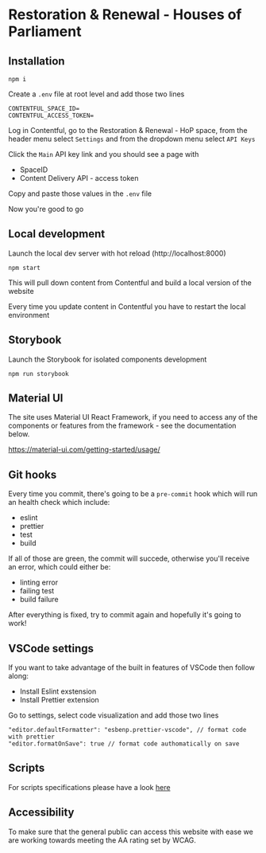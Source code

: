 # Restoration & Renewal - Houses of Parliament

## Installation

```
npm i
```

Create a `.env` file at root level and add those two lines

```
CONTENTFUL_SPACE_ID=
CONTENTFUL_ACCESS_TOKEN=
```

Log in Contentful, go to the Restoration & Renewal - HoP space, from the header
menu select `Settings` and from the dropdown menu select `API Keys`

Click the `Main` API key link and you should see a page with

- SpaceID
- Content Delivery API - access token

Copy and paste those values in the `.env` file

Now you're good to go

## Local development

Launch the local dev server with hot reload (http://localhost:8000)

```
npm start
```

This will pull down content from Contentful and build a local version of the
website

Every time you update content in Contentful you have to restart the local
environment

## Storybook

Launch the Storybook for isolated components development

```
npm run storybook
```

## Material UI

The site uses Material UI React Framework, if you need to access any of the
components or features from the framework - see the documentation below.

https://material-ui.com/getting-started/usage/

## Git hooks

Every time you commit, there's going to be a `pre-commit` hook which will run an
health check which include:

- eslint
- prettier
- test
- build

If all of those are green, the commit will succede, otherwise you'll receive an
error, which could either be:

- linting error
- failing test
- build failure

After everything is fixed, try to commit again and hopefully it's going to work!

## VSCode settings

If you want to take advantage of the built in features of VSCode then follow
along:

- Install Eslint exstension
- Install Prettier extension

Go to settings, select code visualization and add those two lines

```
"editor.defaultFormatter": "esbenp.prettier-vscode", // format code with prettier
"editor.formatOnSave": true // format code authomatically on save
```

## Scripts

For scripts specifications please have a look [here](scripts/RADME.md)

## Accessibility

To make sure that the general public can access this website with ease we are
working towards meeting the AA rating set by WCAG.
